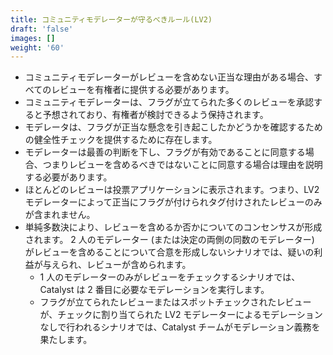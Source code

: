 ```yaml
---
title: コミュニティモデレーターが守るべきルール(LV2)
draft: 'false'
images: []
weight: '60'
---
```


- コミュニティモデレーターがレビューを含めない正当な理由がある場合、すべてのレビューを有権者に提供する必要があります。
- コミュニティモデレーターは、フラグが立てられた多くのレビューを承認すると予想されており、有権者が検討できるよう保持されます。
- モデレータは、フラグが正当な懸念を引き起こしたかどうかを確認するための健全性チェックを提供するために存在します。
- モデレーターは最善の判断を下し、フラグが有効であることに同意する場合、つまりレビューを含めるべきではないことに同意する場合は理由を説明する必要があります。
- ほとんどのレビューは投票アプリケーションに表示されます。つまり、LV2 モデレーターによって正当にフラグが付けられタグ付けされたレビューのみが含まれません。
- 単純多数決により、レビューを含めるか否かについてのコンセンサスが形成されます。 2 人のモデレーター (または決定の両側の同数のモデレーター) がレビューを含めることについて合意を形成しないシナリオでは、疑いの利益が与えられ、レビューが含められます。
    - 1 人のモデレーターのみがレビューをチェックするシナリオでは、Catalyst は 2 番目に必要なモデレーションを実行します。
    - フラグが立てられたレビューまたはスポットチェックされたレビューが、チェックに割り当てられた LV2 モデレーターによるモデレーションなしで行われるシナリオでは、Catalyst チームがモデレーション義務を果たします。

